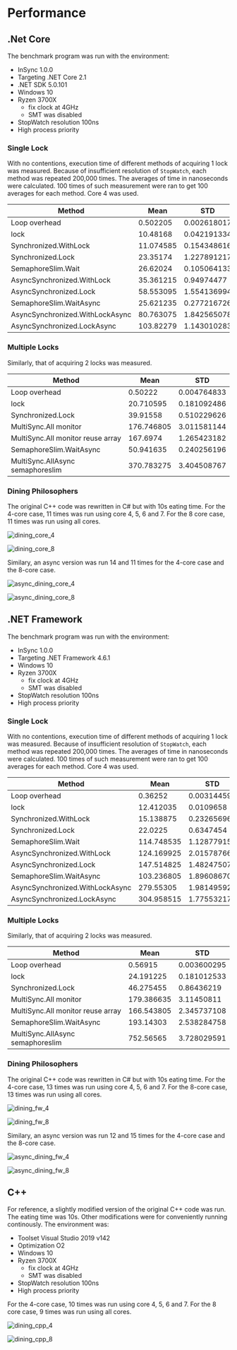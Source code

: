 # Performance

## .Net Core

The benchmark program was run with the environment:

- InSync 1.0.0
- Targeting .NET Core 2.1
- .NET SDK 5.0.101
- Windows 10
- Ryzen 3700X
    - fix clock at 4GHz
    - SMT was disabled 
- StopWatch resolution 100ns
- High process priority

### Single Lock

With no contentions, execution time of different methods of acquiring 1 lock was measured. Because of insufficient resolution of `StopWatch`, each method was repeated 200,000 times. The averages of time in nanoseconds were calculated. 100 times of such measurement were ran to get 100 averages for each method. Core 4 was used.

Method|Mean|STD
---|---|---
Loop overhead|0.502205|0.002618017
lock|10.48168|0.042191334
Synchronized.WithLock|11.074585|0.154348616
Synchronized.Lock|23.35174|1.227891217
SemaphoreSlim.Wait|26.62024|0.105064133
AsyncSynchronized.WithLock|35.361215|0.94974477
AsyncSynchronized.Lock|58.553095|1.554136994
SemaphoreSlim.WaitAsync|25.621235|0.277216726
AsyncSynchronized.WithLockAsync|80.763075|1.842565078
AsyncSynchronized.LockAsync|103.82279|1.143010283

### Multiple Locks

Similarly, that of acquiring 2 locks was measured.

Method|Mean|STD
---|---|---
Loop overhead|0.50222|0.004764833
lock|20.710595|0.181092486
Synchronized.Lock|39.91558|0.510229626
MultiSync.All monitor|176.746805|3.011581144
MultiSync.All monitor reuse array|167.6974|1.265423182
SemaphoreSlim.WaitAsync|50.941635|0.240256196
MultiSync.AllAsync semaphoreslim|370.783275|3.404508767

### Dining Philosophers

The original C++ code was rewritten in C# but with 10s eating time. For the 4-core case, 11 times was run using core 4, 5, 6 and 7. For the 8 core case, 11 times was run using all cores.

![dining_core_4](https://user-images.githubusercontent.com/2862593/103096006-754f1b00-463d-11eb-8469-0abcb0f955a4.png)

![dining_core_8](https://user-images.githubusercontent.com/2862593/103096004-74b68480-463d-11eb-85d3-751f5deb166c.png)

Similary, an async version was run 14 and 11 times for the 4-core case and the 8-core case.

![async_dining_core_4](https://user-images.githubusercontent.com/2862593/103216353-d5510480-4950-11eb-990e-f5d6dc2547c1.png)

![async_dining_core_8](https://user-images.githubusercontent.com/2862593/103216363-d84bf500-4950-11eb-8ac2-0c73f5a142d4.png)

## .NET Framework

The benchmark program was run with the environment:

- InSync 1.0.0
- Targeting .NET Framework 4.6.1
- Windows 10
- Ryzen 3700X
    - fix clock at 4GHz
    - SMT was disabled 
- StopWatch resolution 100ns
- High process priority

### Single Lock

With no contentions, execution time of different methods of acquiring 1 lock was measured. Because of insufficient resolution of `StopWatch`, each method was repeated 200,000 times. The averages of time in nanoseconds were calculated. 100 times of such measurement were ran to get 100 averages for each method. Core 4 was used.

Method|Mean|STD
---|---|---
Loop overhead|0.36252|0.003144596
lock|12.412035|0.0109658
Synchronized.WithLock|15.138875|0.232656967
Synchronized.Lock|22.0225|0.6347454
SemaphoreSlim.Wait|114.748535|1.128779152
AsyncSynchronized.WithLock|124.169925|2.015787666
AsyncSynchronized.Lock|147.514825|1.482475072
SemaphoreSlim.WaitAsync|103.236805|1.896086705
AsyncSynchronized.WithLockAsync|279.55305|1.981495923
AsyncSynchronized.LockAsync|304.958515|1.775532174

### Multiple Locks

Similarly, that of acquiring 2 locks was measured.

Method|Mean|STD
---|---|---
Loop overhead|0.56915|0.003600295
lock|24.191225|0.181012533
Synchronized.Lock|46.275455|0.86436219
MultiSync.All monitor|179.386635|3.11450811
MultiSync.All monitor reuse array|166.543805|2.345737108
SemaphoreSlim.WaitAsync|193.14303|2.538284758
MultiSync.AllAsync semaphoreslim|752.56565|3.728029591

### Dining Philosophers

The original C++ code was rewritten in C# but with 10s eating time. For the 4-core case, 13 times was run using core 4, 5, 6 and 7. For the 8-core case, 13 times was run using all cores.

![dining_fw_4](https://user-images.githubusercontent.com/2862593/103096003-74b68480-463d-11eb-8d73-7742e6d33907.png)

![dining_fw_8](https://user-images.githubusercontent.com/2862593/103096001-73855780-463d-11eb-8230-e877f1aa16c2.png)

Similary, an async version was run 12 and 15 times for the 4-core case and the 8-core case.

![async_dining_fw_4](https://user-images.githubusercontent.com/2862593/103216360-d7b35e80-4950-11eb-9517-91cb7d925b19.png)

![async_dining_fw_8](https://user-images.githubusercontent.com/2862593/103216355-d6823180-4950-11eb-89b5-8596ec1c36fb.png)

## C++

For reference, a slightly modified version of the original C++ code was run. The eating time was 10s. Other modifications were for conveniently running continously. The environment was:

- Toolset Visual Studio 2019 v142
- Optimization O2
- Windows 10
- Ryzen 3700X
    - fix clock at 4GHz
    - SMT was disabled 
- StopWatch resolution 100ns
- High process priority

For the 4-core case, 10 times was run using core 4, 5, 6 and 7. For the 8 core case, 9 times was run using all cores.

![dining_cpp_4](https://user-images.githubusercontent.com/2862593/103096000-72542a80-463d-11eb-8261-eeff7f94fa9b.png)

![dining_cpp_8](https://user-images.githubusercontent.com/2862593/103096007-754f1b00-463d-11eb-832b-28993acc5949.png)
